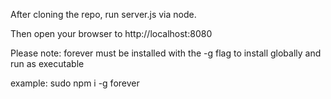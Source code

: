 After cloning the repo, run server.js via node.

Then open your browser to http://localhost:8080

Please note: forever must be installed with the -g flag to install globally and run as executable

example: sudo npm i -g forever 
